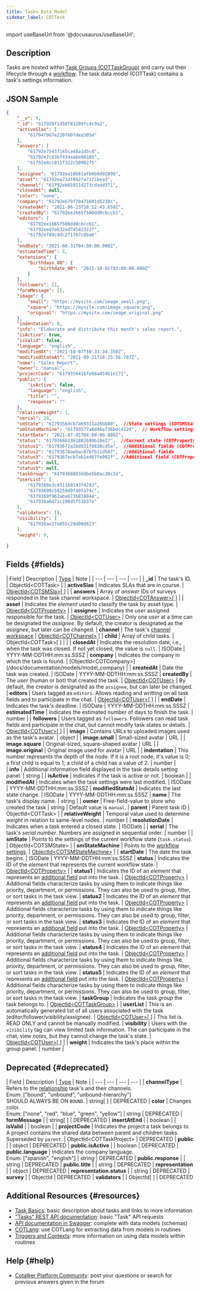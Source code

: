 ```yaml
---
title: Tasks Data Model
sidebar_label: COTTask
---
```

import useBaseUrl from '@docusaurus/useBaseUrl';

## Description

Tasks are hosted within [Task Groups (COTTaskGroup)](/docs/documentation/models/tasks/model_taskgroup) and carry out their lifecycle through a [workflow](/docs/documentation/admin/workflows/admin_workflow_overview). The task data model (COTTask) contains a task's settings information.


## JSON Sample

```json
{
    "__v": 9,
    "_id": "617928f1d50f83209fc4c9a2",
    "activeSlas": [
        "61794f9d7e2207607dea305d"
    ],
    "answers": [
        "61792e75437145ca48a1d5cd",
        "61792e7c63bf434aabe08105",
        "61792e8cc031f322c5090275"
    ],
    "assignee": "61792ea18b81afb8b9d02898",
    "asset": "61792ea734f892fa71f1bea3",
    "channel": "61792eb01011d273cdadd371",
    "closedAt": null,
    "color": "none",
    "company": "61792eb79f70471601d5239c",
    "createdAt": "2021-06-23T18:52:43.650Z",
    "createdBy": "61792ee1665f500dd0cbccb1",
    "editors": [
        "61792ee1665f500dd0cbccb1",
        "61792eed7e632ed745423227",
        "61792ef89c0dc2f1f67c8ba6"
    ],
    "endDate": "2021-08-31T04:00:00.000Z",
    "estimatedTime": 5,
    "extensions": {
        "birthdays_00": {
            "birthdate_00": "2021-10-01T03:00:00.000Z"
        }
    },
    "followers": [],
    "formMessage": [],
    "image": {
        "small": "https://mysite.com/image_small.png",
        "square": "https://mysite.com/image_square.png",
        "original": "https://mysite.com/image_original.png"
    },
    "indentation": 0,
    "info": "Elaborate and distribute this month's sales report.",
    "isActive": true,
    "isValid": false,
    "language": "english",
    "modifiedAt": "2021-10-07T10:33:34.350Z",
    "modifiedStateAt": "2021-09-21T18:25:56.787Z",
    "name": "Sales Report",
    "owner": "manual",
    "projectCode": "6179356416fe68a459b1e171",
    "public": {
        "isActive": false,
        "language": "english",
        "title": "",
        "response": ""
    },
    "relativeWeight": 1,
    "serial": 28,
    "smState": "6179356dcb7a69311a26bb80",  //State settings (COTSMState)
    "smStateMachine": "61793577a8d46e736bdcd129",  // Workflow settings (COTSMStateMachine)
    "startDate": "2021-07-01T04:00:00.000Z",
    "status": "6179366b1361882699b18e27",  //Current state (COTProperty)
    "status1": "61793672a2bd931f8838cd5a",  //Additional fields (COTProperty)
    "status2": "61793678aebac07bfb11d587",  //Additional fields
    "status3": "6179367ecb7ab1e467fe092f", //Additional field (COTProperty)
    "status4": null,
    "status5": null,
    "taskGroup": "6179368883ddbe5b0ac30c2d",
    "userList": [
        "6179368e3c451169143f4243",
        "61793699c58259d9f49fa74c",
        "6179369f962aba673b818844",
        "617936a6471c196d5f51b37e"
    ],
    "validators": [],
    "visibility": [
        "617936ae27e055c29d00d823"
    ],
    "weight": 0,

}
```

## Fields {#fields}

| Field | Description | [Type](/docs/documentation/models/overview_model#data-types) | Note |
| --- | --- | --- | --- |
| **\_id** | The task's ID. | ObjectId<COTTask\> |
| **activeSlas** | Indicates SLAs that are in course. | [ObjectId<COTSMSla\>[ ]](/docs/documentation/models/tasks/model_sla) |
| **answers** | Array of _answer_ IDs of surveys responded in the task channel workspace. | [ObjectId<COTAnswer\>[ ]](/docs/documentation/models/surveys/model_answers) |
| **asset** | Indicates the _element_ used to classify the task by asset type. | [ObjectId<COTProperty\>](/docs/documentation/models/databases/model_properties/) | 
| **assignee** | Indicates the _user_ assigned responsible for the task. | [ObjectId<COTUser\>](/docs/documentation/models/users/model_users) | Only one _user_ at a time can be designated the _assignee_. By default, the creator is designated as the _assignee_, but later can be changed.
| **channel** | The task's [channel workspace](/docs/documentation/client/channels) | [ObjectId<COTChannel\>](/docs/documentation/models/communication/model_channels) |
| **child** | Array of child tasks. | ObjectId<COTTask\>[ ] | |
| **closedAt** | Indicates the resolution date, i.e., when the task was closed. If not yet closed, the value is `null`. | ISODate | YYYY-MM-DDTHH:mm:ss.SSSZ
| **company** | Indicates the company in which the task is found. | [ObjectId<COTCompany\>] (/docs/documentation/models/model_company) |
| **createdAt** | Date the task was created. | ISODate | YYYY-MM-DDTHH:mm:ss.SSSZ
| **createdBy** | The _user_ (human or bot) that created the task. | [ObjectId<COTUser\>](/docs/documentation/models/users/model_users) | By default, the creator is designated as the `assignee`, but can later be changed.
| **editors** | Users tagged as `editors`. Allows reading and writting on all task fields and to participate in the chat. | [ObjectId<COTUser\>[ ]](/docs/documentation/models/users/model_users) | 
| **endDate** | Indicates the task's deadline. | ISODate | YYYY-MM-DDTHH:mm:ss.SSSZ
| **estimatedTime** | Indicates the estimated number of days to finish the task. | number |
| **followers** | Users tagged as `followers`. Followers can read task fields and participate in the chat, but cannot modify task states or details. | [ObjectId<COTUser\>[ ]](/docs/documentation/models/users/model_users) |
| **image** | Contains URLs to uploaded images used as the task's avatar. | object |
| **image.small** | Small-sized avatar | URL |
| **image.square** | Original-sized, square-shaped avatar | URL |
| **image.original** | Original image used for avatar | URL |
| **indentation** | This number represents the depth of the node. If it is a root node, it's value is 0; a first child is equal to 1; a child of a child has a value of 2. | number |  
| **info** | Additional information field displayed in the task details setting panel. | string |
| **isActive** | Indicates if the task is active or not. | boolean | 
| **modifiedAt** | Indicates when the task settings were last modified. | ISODate | YYYY-MM-DDTHH:mm:ss.SSSZ
| **modifiedStateAt** | Indicates the last state change. | ISODate | YYYY-MM-DDTHH:mm:ss.SSSZ
| **name** | The task's display name. | string |
| **owner** | Free-field-value to store who created the task | string | Default value is `manual`.
| **parent** | Parent task ID | ObjectId<COTTask\> |
| **relativeWeight** | Temporal value used to determine _weight_ in relation to same-level nodes. | number | 
| **resolutionDate** | Indicates when a task entered a closed state. | ISODate | 
| **serial** | The task's _serial number_. Numbers are assigned in sequential order. | number |
| **smState** | Points to the settings of the current workflow state (`task.status`). | ObjectId<COTSMState\> |
| **smStateMachine** | Points to the [workflow settings](/docs/documentation/admin/workflows/settings_panels/workflow_create_edit#layout). | [ObjectId<COTSMStateMachine\>](/docs/documentation/models/tasks/model_statemachine) |
| **startDate** | The date the task begins. | ISODate | YYYY-MM-DDTHH:mm:ss.SSSZ
| **status** | Indicates the ID of the _element_ that represents the current workflow state. | [ObjectId<COTProperty\>](/docs/documentation/models/databases/model_properties) |
| **status1** | Indicates the ID of an _element_ that represents an [additional field](/docs/documentation/admin/workflows/settings_panels/workflow_create_edit#additional-fields) put into the task. | [ObjectId<COTProperty\>](/docs/documentation/models/databases/model_properties) | Additional fields characterize tasks by using them to indicate things like priority, department, or permissions. They can also be used to group, filter, or sort tasks in the task view.
| **status2** | Indicates the ID of an _element_ that represents an [additional field](/docs/documentation/admin/workflows/settings_panels/workflow_create_edit#additional-fields) put into the task. | [ObjectId<COTProperty\>](/docs/documentation/models/databases/model_properties) | Additional fields characterize tasks by using them to indicate things like priority, department, or permissions. They can also be used to group, filter, or sort tasks in the task view.
| **status3** | Indicates the ID of an _element_ that represents an [additional field](/docs/documentation/admin/workflows/settings_panels/workflow_create_edit#additional-fields) put into the task. | [ObjectId<COTProperty\>](/docs/documentation/models/databases/model_properties) | Additional fields characterize tasks by using them to indicate things like priority, department, or permissions. They can also be used to group, filter, or sort tasks in the task view.
| **status4** | Indicates the ID of an _element_ that represents an [additional field](/docs/documentation/admin/workflows/settings_panels/workflow_create_edit#additional-fields) put into the task. | [ObjectId<COTProperty\>](/docs/documentation/models/databases/model_properties) | Additional fields characterize tasks by using them to indicate things like priority, department, or permissions. They can also be used to group, filter, or sort tasks in the task view.
| **status5** | Indicates the ID of an _element_ that represents an [additional field](/docs/documentation/admin/workflows/settings_panels/workflow_create_edit#additional-fields) put into the task. | [ObjectId<COTProperty\>](/docs/documentation/models/databases/model_properties) | Additional fields characterize tasks by using them to indicate things like priority, department, or permissions. They can also be used to group, filter, or sort tasks in the task view.
| **taskGroup** | Indicates the _task group_ the task belongs to. | [ObjectId<COTTaskGroup\>](/docs/documentation/models/tasks/model_taskgroup) |
| **userList** | This is an automatically generated list of all users associated with the task (editor/follower/visibility/assignee). | [ObjectId<COTUser\>[ ]](/docs/documentation/models/users/model_users) | This list is READ ONLY and cannot be manually modified.
| **visibility** | Users with the `visibility` tag can view limited task information. The can participate in the chat, view _notes_, but they cannot change the task's state. | [ObjectId<COTUser\>[ ]](/docs/documentation/models/users/model_users) | 
| **weight** | Indicates the task's place within the group panel. | number |

## Deprecated {#deprecated}

| Field | Description | [Type](/docs/documentation/models/overview_model#data-types) | Note |
| --- | --- | --- | --- |
| **channelType** | Refers to the [relationship]((/docs/documentation/admin/tips/chat_channels_workflows/)) task's and their channels.<br/>Enum: ["bound", "unbound", "unbound-hierarchy"]<br/>SHOULD ALWAYS BE ON `BOUND`. | string[ ] | DEPRECATED 
| **color** | Changes color.<br/>Enum: ["none", "red", "blue", "green", "yellow"] | string | DEPRECATED
| **formMessage** | | string[ ] | DEPRECATED
| **insertAtEnd** | | boolean |
| **isValid** | | boolean |
| **projectCode** | Indicates the project a task belongs to. A project contains the shared data between parent and children tasks. Superseded by `parent`. | ObjectId<COTTaskProject\> | DEPRECATED
| **public** | | object | DEPRECATED
| **public.isActive** | | boolean | DEPRECATED
| **public.language** | Indicates the company language.<br/>Enum: ["spanish", "english"] | string | DEPRECATED
| **public.response** | | string | DEPRECATED
| **public.title** | | string | DEPRECATED
| **representation** | | object | DEPRECATED
| **representation.status** | | string | DEPRECATED
| **survey** | | ObjectId | DEPRECATED
| **validators** | | ObjectId[ ] | DEPRECATED

## Additional Resources {#resources}

- [Task Basics](/docs/documentation/client/basic_concepts#tasks): basic description about tasks and links to more information
- ["Tasks" REST API documentation](/docs/documentation/api/tasks/tasks): basic "Task" API requests
- [API documentation in Swagger](https://www.cotalker.com/swagger/core/?key=woubtjf4olr0t4zgutuwn6scbcm6hd3qh1cgl5obmohpbm3mfublnwcvv67lodgjvd3h86s9ppshtvmf95gepsqh6nizq9liu7f): complete with data models (schemas)
- [COTLang](/docs/documentation/automation/admin_cotlang): use COTLang for extracting data from models in routines
- [Triggers and Contexts](/docs/documentation/automation/triggers_and_contexts): more information on using data models within routines

## Help {#help}

- [Cotalker Platform Community](https://github.com/Cotalker/documentation/discussions): post your questions or search for previous answers given in the forum